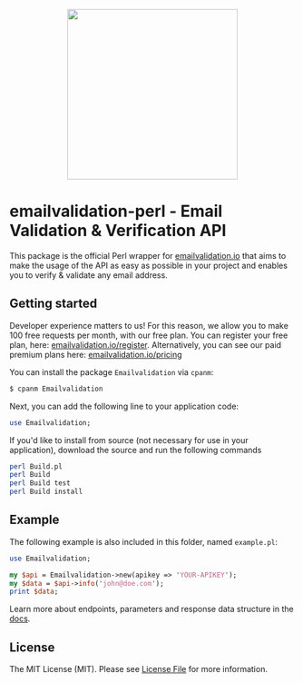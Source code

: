 <p align="center">
<img src="https://app.emailvalidation.io/img/logo/emailvalidation.png" width="300"/>
</p>

# emailvalidation-perl - Email Validation & Verification API

This package is the official Perl wrapper for [emailvalidation.io](https://emailvalidation.io) that aims to make the usage of the API as easy as possible in your project and enables you to verify & validate any email address.

## Getting started

Developer experience matters to us! For this reason, we allow you to make 100 free requests per month, with our free plan. 
You can register your free plan, here: [emailvalidation.io/register](https://app.emailvalidation.io/register). Alternatively, you can
see our paid premium plans here: [emailvalidation.io/pricing](https://emailvalidation.io/pricing)

You can install the package `Emailvalidation` via `cpanm`:

```bash
$ cpanm Emailvalidation
```

Next, you can add the following line to your application code: 

```perl
use Emailvalidation;
```

If you'd like to install from source (not necessary for use in your application), download the source and run the following commands

```bash
perl Build.pl
perl Build
perl Build test
perl Build install
```

## Example

The following example is also included in this folder, named `example.pl`:

```perl
use Emailvalidation;

my $api = Emailvalidation->new(apikey => 'YOUR-APIKEY');
my $data = $api->info('john@doe.com');
print $data;
```

Learn more about endpoints, parameters and response data structure in the [docs](https://emailvalidation.io/docs).

[docs]: https://emailvalidation.io/docs
[emailvalidation.com]: https://emailvalidation.io

## License

The MIT License (MIT). Please see [License File](LICENSE.md) for more information.
